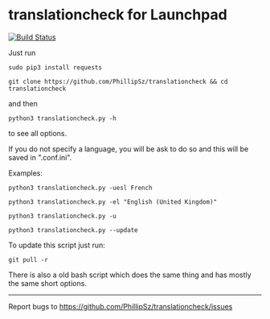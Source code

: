 translationcheck for Launchpad
==============================
[![Build Status](https://travis-ci.org/PhillipSz/translationcheck.png)](https://travis-ci.org/PhillipSz/translationcheck)

Just run

	sudo pip3 install requests

	git clone https://github.com/PhillipSz/translationcheck && cd translationcheck

and then

	python3 translationcheck.py -h

to see all options.

If you do not specify a language, you will be ask to do so and this will be saved in ".conf.ini".

Examples:

	python3 translationcheck.py -uesl French

	python3 translationcheck.py -el "English (United Kingdom)"

	python3 translationcheck.py -u

	python3 translationcheck.py --update

To update this script just run:

	git pull -r

There is also a old bash script which does the same thing and has mostly the same short options.

----------------------------------------------------------------------------------------------------------

Report bugs to https://github.com/PhillipSz/translationcheck/issues

